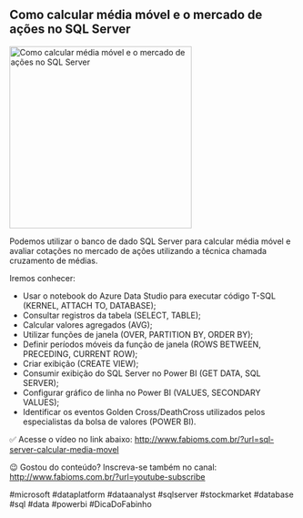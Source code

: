 ## Como calcular média móvel e o mercado de ações no SQL Server

<img src="https://fabioms.com.br//uploads/youtube/TgRzgSPeTmE.png" alt="Como calcular média móvel e o mercado de ações no SQL Server" title="SQL Server" width="320"/>

Podemos utilizar o banco de dado SQL Server para calcular média móvel e avaliar cotações no mercado de ações utilizando a técnica chamada cruzamento de médias.

Iremos conhecer:
- Usar o notebook do Azure Data Studio para executar código T-SQL (KERNEL, ATTACH TO, DATABASE);
- Consultar registros da tabela (SELECT, TABLE);
- Calcular valores agregados (AVG);
- Utilizar funções de janela (OVER, PARTITION BY, ORDER BY);
- Definir períodos móveis da função de janela (ROWS BETWEEN, PRECEDING, CURRENT ROW);
- Criar exibição (CREATE VIEW);
- Consumir exibição do SQL Server no Power BI (GET DATA, SQL SERVER);
- Configurar gráfico de linha no Power BI (VALUES, SECONDARY VALUES);
- Identificar os eventos Golden Cross/DeathCross utilizados pelos especialistas da bolsa de valores (POWER BI).

✅ Acesse o vídeo no link abaixo:
http://www.fabioms.com.br/?url=sql-server-calcular-media-movel

😉 Gostou do conteúdo? Inscreva-se também no canal:
http://www.fabioms.com.br/?url=youtube-subscribe

#microsoft #dataplatform #dataanalyst #sqlserver #stockmarket #database #sql #data  #powerbi #DicaDoFabinho